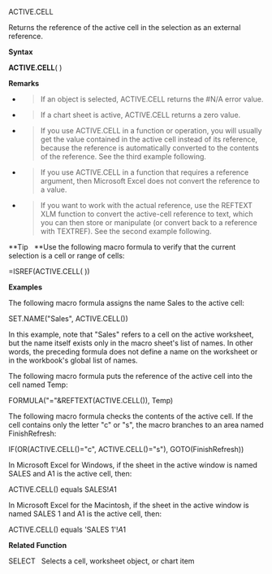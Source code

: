 ACTIVE.CELL

Returns the reference of the active cell in the selection as an external
reference.

**Syntax**

**ACTIVE.CELL**( )

**Remarks**

  - > If an object is selected, ACTIVE.CELL returns the \#N/A error
    > value.

  - > If a chart sheet is active, ACTIVE.CELL returns a zero value.

  - > If you use ACTIVE.CELL in a function or operation, you will
    > usually get the value contained in the active cell instead of its
    > reference, because the reference is automatically converted to the
    > contents of the reference. See the third example following.

  - > If you use ACTIVE.CELL in a function that requires a reference
    > argument, then Microsoft Excel does not convert the reference to a
    > value.

  - > If you want to work with the actual reference, use the REFTEXT XLM
    > function to convert the active-cell reference to text, which you
    > can then store or manipulate (or convert back to a reference with
    > TEXTREF). See the second example following.

**Tip   **Use the following macro formula to verify that the current
selection is a cell or range of cells:

\=ISREF(ACTIVE.CELL( ))

**Examples**

The following macro formula assigns the name Sales to the active cell:

SET.NAME("Sales", ACTIVE.CELL())

In this example, note that "Sales" refers to a cell on the active
worksheet, but the name itself exists only in the macro sheet's list of
names. In other words, the preceding formula does not define a name on
the worksheet or in the workbook's global list of names.

The following macro formula puts the reference of the active cell into
the cell named Temp:

FORMULA("="\&REFTEXT(ACTIVE.CELL()), Temp)

The following macro formula checks the contents of the active cell. If
the cell contains only the letter "c" or "s", the macro branches to an
area named FinishRefresh:

IF(OR(ACTIVE.CELL()="c", ACTIVE.CELL()="s"), GOTO(FinishRefresh))

In Microsoft Excel for Windows, if the sheet in the active window is
named SALES and A1 is the active cell, then:

ACTIVE.CELL() equals SALES\!$A$1

In Microsoft Excel for the Macintosh, if the sheet in the active window
is named SALES 1 and A1 is the active cell, then:

ACTIVE.CELL() equals 'SALES 1'\!$A$1

**Related Function**

SELECT   Selects a cell, worksheet object, or chart item


